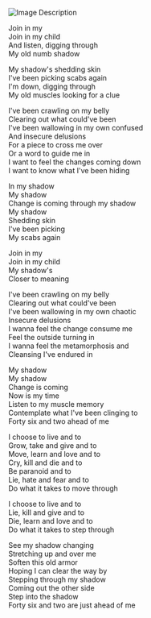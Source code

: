 
![Image Description](Pasted%20image%2020250425020308.png)

Join in my  
Join in my child  
And listen, digging through  
My old numb shadow

My shadow's shedding skin  
I've been picking scabs again  
I'm down, digging through  
My old muscles looking for a clue

I've been crawling on my belly  
Clearing out what could've been  
I've been wallowing in my own confused  
And insecure delusions  
For a piece to cross me over  
Or a word to guide me in  
I want to feel the changes coming down  
I want to know what I've been hiding

In my shadow  
My shadow  
Change is coming through my shadow  
My shadow  
Shedding skin  
I've been picking  
My scabs again

Join in my  
Join in my child  
My shadow's  
Closer to meaning

I've been crawling on my belly  
Clearing out what could've been  
I've been wallowing in my own chaotic  
Insecure delusions  
I wanna feel the change consume me  
Feel the outside turning in  
I wanna feel the metamorphosis and  
Cleansing I've endured in

My shadow  
My shadow  
Change is coming  
Now is my time  
Listen to my muscle memory  
Contemplate what I've been clinging to  
Forty six and two ahead of me

I choose to live and to  
Grow, take and give and to  
Move, learn and love and to  
Cry, kill and die and to  
Be paranoid and to  
Lie, hate and fear and to  
Do what it takes to move through

I choose to live and to  
Lie, kill and give and to  
Die, learn and love and to  
Do what it takes to step through

See my shadow changing  
Stretching up and over me  
Soften this old armor  
Hoping I can clear the way by  
Stepping through my shadow  
Coming out the other side  
Step into the shadow  
Forty six and two are just ahead of me